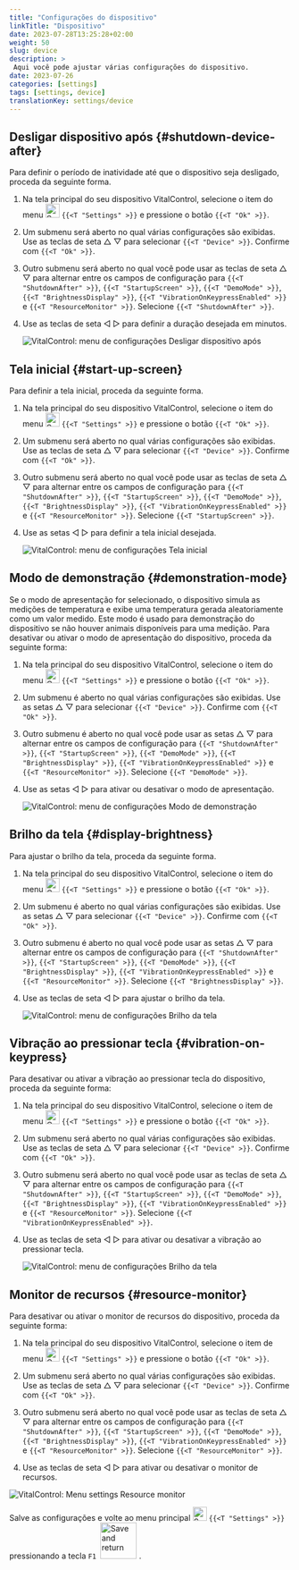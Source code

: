 ```yaml
---
title: "Configurações do dispositivo"
linkTitle: "Dispositivo"
date: 2023-07-28T13:25:28+02:00
weight: 50
slug: device
description: >
 Aqui você pode ajustar várias configurações do dispositivo.
date: 2023-07-26
categories: [settings]
tags: [settings, device]
translationKey: settings/device
---
```

## Desligar dispositivo após {#shutdown-device-after}
Para definir o período de inatividade até que o dispositivo seja desligado, proceda da seguinte forma.

1. Na tela principal do seu dispositivo VitalControl, selecione o item do menu <img src="/icons/gear.svg" width="25" align="bottom" alt="Settings" /> `{{<T "Settings" >}}` e pressione o botão `{{<T "Ok" >}}`.

2. Um submenu será aberto no qual várias configurações são exibidas. Use as teclas de seta △ ▽ para selecionar `{{<T "Device" >}}`. Confirme com `{{<T "Ok" >}}`.

3. Outro submenu será aberto no qual você pode usar as teclas de seta △ ▽ para alternar entre os campos de configuração para `{{<T "ShutdownAfter" >}}`, `{{<T "StartupScreen" >}}`, `{{<T "DemoMode" >}}`, `{{<T "BrightnessDisplay" >}}`, `{{<T "VibrationOnKeypressEnabled" >}}` e `{{<T "ResourceMonitor" >}}`. Selecione `{{<T "ShutdownAfter" >}}`.

4. Use as teclas de seta ◁ ▷ para definir a duração desejada em minutos.

    ![VitalControl: menu de configurações Desligar dispositivo após](../images/shutdowndeviceafter.png "Desligar dispositivo após")

## Tela inicial {#start-up-screen}

Para definir a tela inicial, proceda da seguinte forma.

1. Na tela principal do seu dispositivo VitalControl, selecione o item do menu <img src="/icons/gear.svg" width="25" align="bottom" alt="Settings" /> `{{<T "Settings" >}}` e pressione o botão `{{<T "Ok" >}}`.

2. Um submenu será aberto no qual várias configurações são exibidas. Use as teclas de seta △ ▽ para selecionar `{{<T "Device" >}}`. Confirme com `{{<T "Ok" >}}`.

3. Outro submenu será aberto no qual você pode usar as teclas de seta △ ▽ para alternar entre os campos de configuração para `{{<T "ShutdownAfter" >}}`, `{{<T "StartupScreen" >}}`, `{{<T "DemoMode" >}}`, `{{<T "BrightnessDisplay" >}}`, `{{<T "VibrationOnKeypressEnabled" >}}` e `{{<T "ResourceMonitor" >}}`. Selecione `{{<T "StartupScreen" >}}`.


4. Use as setas ◁ ▷ para definir a tela inicial desejada.

    ![VitalControl: menu de configurações Tela inicial](../images/startupscreen.png "Tela inicial")

## Modo de demonstração {#demonstration-mode}

Se o modo de apresentação for selecionado, o dispositivo simula as medições de temperatura e exibe uma temperatura gerada aleatoriamente como um valor medido. Este modo é usado para demonstração do dispositivo se não houver animais disponíveis para uma medição. Para desativar ou ativar o modo de apresentação do dispositivo, proceda da seguinte forma:

1. Na tela principal do seu dispositivo VitalControl, selecione o item do menu <img src="/icons/gear.svg" width="25" align="bottom" alt="Configurações" /> `{{<T "Settings" >}}` e pressione o botão `{{<T "Ok" >}}`.

2. Um submenu é aberto no qual várias configurações são exibidas. Use as setas △ ▽ para selecionar `{{<T "Device" >}}`. Confirme com `{{<T "Ok" >}}`.

3. Outro submenu é aberto no qual você pode usar as setas △ ▽ para alternar entre os campos de configuração para `{{<T "ShutdownAfter" >}}`, `{{<T "StartupScreen" >}}`, `{{<T "DemoMode" >}}`, `{{<T "BrightnessDisplay" >}}`, `{{<T "VibrationOnKeypressEnabled" >}}` e `{{<T "ResourceMonitor" >}}`. Selecione `{{<T "DemoMode" >}}`.

4. Use as setas ◁ ▷ para ativar ou desativar o modo de apresentação.

    ![VitalControl: menu de configurações Modo de demonstração](../images/demonstrationmode.png "Modo de demonstração")

## Brilho da tela {#display-brightness}

Para ajustar o brilho da tela, proceda da seguinte forma.

1. Na tela principal do seu dispositivo VitalControl, selecione o item do menu <img src="/icons/gear.svg" width="25" align="bottom" alt="Configurações" /> `{{<T "Settings" >}}` e pressione o botão `{{<T "Ok" >}}`.

2. Um submenu é aberto no qual várias configurações são exibidas. Use as setas △ ▽ para selecionar `{{<T "Device" >}}`. Confirme com `{{<T "Ok" >}}`.

3. Outro submenu é aberto no qual você pode usar as setas △ ▽ para alternar entre os campos de configuração para `{{<T "ShutdownAfter" >}}`, `{{<T "StartupScreen" >}}`, `{{<T "DemoMode" >}}`, `{{<T "BrightnessDisplay" >}}`, `{{<T "VibrationOnKeypressEnabled" >}}` e `{{<T "ResourceMonitor" >}}`. Selecione `{{<T "BrightnessDisplay" >}}`.


4. Use as teclas de seta ◁ ▷ para ajustar o brilho da tela.

    ![VitalControl: menu de configurações Brilho da tela](../images/displaybrightness.png "Brilho da tela")

## Vibração ao pressionar tecla {#vibration-on-keypress}

Para desativar ou ativar a vibração ao pressionar tecla do dispositivo, proceda da seguinte forma:

1. Na tela principal do seu dispositivo VitalControl, selecione o item de menu <img src="/icons/gear.svg" width="25" align="bottom" alt="Configurações" /> `{{<T "Settings" >}}` e pressione o botão `{{<T "Ok" >}}`.

2. Um submenu será aberto no qual várias configurações são exibidas. Use as teclas de seta △ ▽ para selecionar `{{<T "Device" >}}`. Confirme com `{{<T "Ok" >}}`.

3. Outro submenu será aberto no qual você pode usar as teclas de seta △ ▽ para alternar entre os campos de configuração para `{{<T "ShutdownAfter" >}}`, `{{<T "StartupScreen" >}}`, `{{<T "DemoMode" >}}`, `{{<T "BrightnessDisplay" >}}`, `{{<T "VibrationOnKeypressEnabled" >}}` e `{{<T "ResourceMonitor" >}}`. Selecione `{{<T "VibrationOnKeypressEnabled" >}}`.

4. Use as teclas de seta ◁ ▷ para ativar ou desativar a vibração ao pressionar tecla.

    ![VitalControl: menu de configurações Brilho da tela](../images/vibrationonkeypress.png "Brilho da tela")

## Monitor de recursos {#resource-monitor}

Para desativar ou ativar o monitor de recursos do dispositivo, proceda da seguinte forma:

1. Na tela principal do seu dispositivo VitalControl, selecione o item de menu <img src="/icons/gear.svg" width="25" align="bottom" alt="Configurações" /> `{{<T "Settings" >}}` e pressione o botão `{{<T "Ok" >}}`.

2. Um submenu será aberto no qual várias configurações são exibidas. Use as teclas de seta △ ▽ para selecionar `{{<T "Device" >}}`. Confirme com `{{<T "Ok" >}}`.

3. Outro submenu será aberto no qual você pode usar as teclas de seta △ ▽ para alternar entre os campos de configuração para `{{<T "ShutdownAfter" >}}`, `{{<T "StartupScreen" >}}`, `{{<T "DemoMode" >}}`, `{{<T "BrightnessDisplay" >}}`, `{{<T "VibrationOnKeypressEnabled" >}}` e `{{<T "ResourceMonitor" >}}`. Selecione `{{<T "ResourceMonitor" >}}`.

4. Use as teclas de seta ◁ ▷ para ativar ou desativar o monitor de recursos.

![VitalControl: Menu settings Resource monitor](../images/resourcemonitor.png "Resource monitor")

Salve as configurações e volte ao menu principal <img src="/icons/gear.svg" width="25" align="bottom" alt="Settings" /> `{{<T "Settings" >}}` pressionando a tecla `F1` &nbsp;<img src="/icons/footer/save_exit.svg" width="65" align="bottom" alt="Save and return" />&nbsp;.
